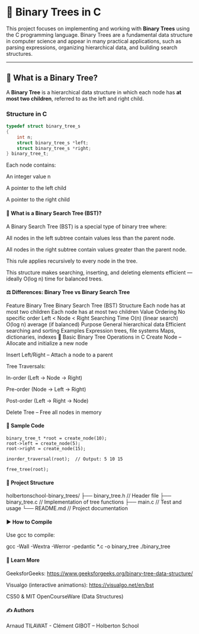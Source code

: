 # 🌳 Binary Trees in C

This project focuses on implementing and working with **Binary Trees** using the C programming language. Binary Trees are a fundamental data structure in computer science and appear in many practical applications, such as parsing expressions, organizing hierarchical data, and building search structures.

---

## 📘 What is a Binary Tree?

A **Binary Tree** is a hierarchical data structure in which each node has **at most two children**, referred to as the left and right child.

### Structure in C

```c
typedef struct binary_tree_s
{
    int n;
    struct binary_tree_s *left;
    struct binary_tree_s *right;
} binary_tree_t;
```

Each node contains:

An integer value n

A pointer to the left child

A pointer to the right child

#### 🧭 What is a Binary Search Tree (BST)?

A Binary Search Tree (BST) is a special type of binary tree where:

All nodes in the left subtree contain values less than the parent node.

All nodes in the right subtree contain values greater than the parent node.

This rule applies recursively to every node in the tree.

This structure makes searching, inserting, and deleting elements efficient — ideally O(log n) time for balanced trees.

#### ⚖️ Differences: Binary Tree vs Binary Search Tree

Feature	Binary Tree	Binary Search Tree (BST)
Structure	Each node has at most two children	Each node has at most two children
Value Ordering	No specific order	Left < Node < Right
Searching Time	O(n) (linear search)	O(log n) average (if balanced)
Purpose	General hierarchical data	Efficient searching and sorting
Examples	Expression trees, file systems	Maps, dictionaries, indexes
🔧 Basic Binary Tree Operations in C
Create Node – Allocate and initialize a new node

Insert Left/Right – Attach a node to a parent

Tree Traversals:

In-order (Left → Node → Right)

Pre-order (Node → Left → Right)

Post-order (Left → Right → Node)

Delete Tree – Free all nodes in memory

#### 🧪 Sample Code

```
binary_tree_t *root = create_node(10);
root->left = create_node(5);
root->right = create_node(15);

inorder_traversal(root);  // Output: 5 10 15

free_tree(root);
```

#### 📁 Project Structure

holbertonschool-binary_trees/
├── binary_tree.h        // Header file
├── binary_tree.c        // Implementation of tree functions
├── main.c               // Test and usage
└── README.md            // Project documentation

#### ▶️ How to Compile

Use gcc to compile:

gcc -Wall -Wextra -Werror -pedantic *.c -o binary_tree
./binary_tree

#### 🧠 Learn More

GeeksforGeeks: https://www.geeksforgeeks.org/binary-tree-data-structure/

Visualgo (interactive animations): https://visualgo.net/en/bst

CS50 & MIT OpenCourseWare (Data Structures)

#### ✍️ Authors

Arnaud TILAWAT - Clément GIBOT – Holberton School
